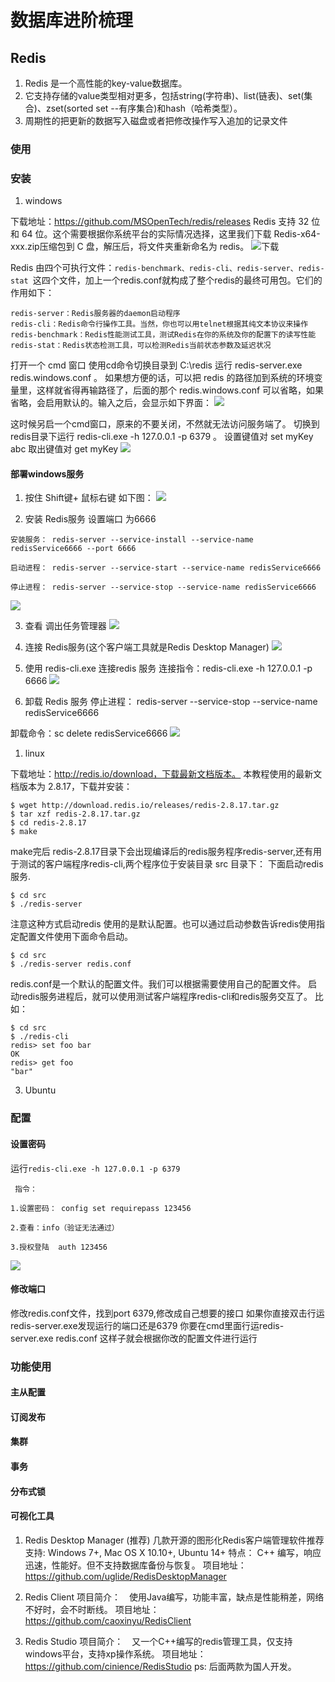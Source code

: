 # 数据库进阶梳理

## Redis

1. Redis 是一个高性能的key-value数据库。
2. 它支持存储的value类型相对更多，包括string(字符串)、list(链表)、set(集合)、zset(sorted set --有序集合)和hash（哈希类型）。
3. 周期性的把更新的数据写入磁盘或者把修改操作写入追加的记录文件

### 使用



### 安装

1. windows

下载地址：https://github.com/MSOpenTech/redis/releases
Redis 支持 32 位和 64 位。这个需要根据你系统平台的实际情况选择，这里我们下载 Redis-x64-xxx.zip压缩包到 C 盘，解压后，将文件夹重新命名为 redis。
![下载](..\image\redis_01.jpg)

Redis 由四个可执行文件：`redis-benchmark、redis-cli、redis-server、redis-stat `这四个文件，加上一个redis.conf就构成了整个redis的最终可用包。它们的作用如下：
````
redis-server：Redis服务器的daemon启动程序
redis-cli：Redis命令行操作工具。当然，你也可以用telnet根据其纯文本协议来操作
redis-benchmark：Redis性能测试工具，测试Redis在你的系统及你的配置下的读写性能
redis-stat：Redis状态检测工具，可以检测Redis当前状态参数及延迟状况
````

打开一个 cmd 窗口 使用cd命令切换目录到 C:\redis 运行 redis-server.exe redis.windows.conf 。
如果想方便的话，可以把 redis 的路径加到系统的环境变量里，这样就省得再输路径了，后面的那个 redis.windows.conf 可以省略，如果省略，会启用默认的。输入之后，会显示如下界面：
![](..\image\redis_02.png)

这时候另启一个cmd窗口，原来的不要关闭，不然就无法访问服务端了。
切换到redis目录下运行 redis-cli.exe -h 127.0.0.1 -p 6379 。
设置键值对 set myKey abc
取出键值对 get myKey
![](..\image\redis_02.jpg)

#### 部署windows服务

1. 按住 Shift键+ 鼠标右键 如下图：
![](..\image\redis1.png)

2. 安装 Redis服务 设置端口 为6666

````
安装服务： redis-server --service-install --service-name redisService6666 --port 6666

启动进程： redis-server --service-start --service-name redisService6666

停止进程： redis-server --service-stop --service-name redisService6666
````
![](..\image\redis2.png)

3. 查看 调出任务管理器
![](..\image\redis3.png)

4. 连接 Redis服务(这个客户端工具就是Redis Desktop Manager)
![](..\image\redis4.png)

5. 使用 redis-cli.exe 连接redis 服务
连接指令：redis-cli.exe  -h 127.0.0.1 -p 6666
![](..\image\redis5.png)

6. 卸载 Redis 服务
停止进程： redis-server --service-stop --service-name redisService6666

卸载命令：sc delete redisService6666
![](..\image\redis6.png)

1. linux

下载地址：http://redis.io/download，下载最新文档版本。
本教程使用的最新文档版本为 2.8.17，下载并安装：

``` dos
$ wget http://download.redis.io/releases/redis-2.8.17.tar.gz
$ tar xzf redis-2.8.17.tar.gz
$ cd redis-2.8.17
$ make

```

make完后 redis-2.8.17目录下会出现编译后的redis服务程序redis-server,还有用于测试的客户端程序redis-cli,两个程序位于安装目录 src 目录下：
下面启动redis服务.

``` dos
$ cd src
$ ./redis-server

```

注意这种方式启动redis 使用的是默认配置。也可以通过启动参数告诉redis使用指定配置文件使用下面命令启动。

``` dos
$ cd src
$ ./redis-server redis.conf
```


redis.conf是一个默认的配置文件。我们可以根据需要使用自己的配置文件。
启动redis服务进程后，就可以使用测试客户端程序redis-cli和redis服务交互了。 比如：

``` dos
$ cd src
$ ./redis-cli
redis> set foo bar
OK
redis> get foo
"bar"
```

3. Ubuntu

### 配置

#### 设置密码

运行`redis-cli.exe -h 127.0.0.1 -p 6379`
```` dos
 指令：

1.设置密码： config set requirepass 123456

2.查看：info（验证无法通过）

3.授权登陆  auth 123456

````
![](..\image\redis7.png)

#### 修改端口


修改redis.conf文件，找到port 6379,修改成自己想要的接口
如果你直接双击行运redis-server.exe发现运行的端口还是6379
你要在cmd里面行运redis-server.exe redis.conf 这样子就会根据你改的配置文件进行运行

### 功能使用

#### 主从配置

#### 订阅发布

#### 集群

#### 事务

#### 分布式锁

#### 可视化工具

1. Redis Desktop Manager (推荐)
几款开源的图形化Redis客户端管理软件推荐
支持: Windows 7+, Mac OS X 10.10+, Ubuntu 14+
特点： C++ 编写，响应迅速，性能好。但不支持数据库备份与恢复。
项目地址： https://github.com/uglide/RedisDesktopManager

1. Redis Client
项目简介：　使用Java编写，功能丰富，缺点是性能稍差，网络不好时，会不时断线。
项目地址：　https://github.com/caoxinyu/RedisClient

1. Redis Studio
项目简介：　又一个C++编写的redis管理工具，仅支持windows平台，支持xp操作系统。
项目地址： https://github.com/cinience/RedisStudio
ps: 后面两款为国人开发。